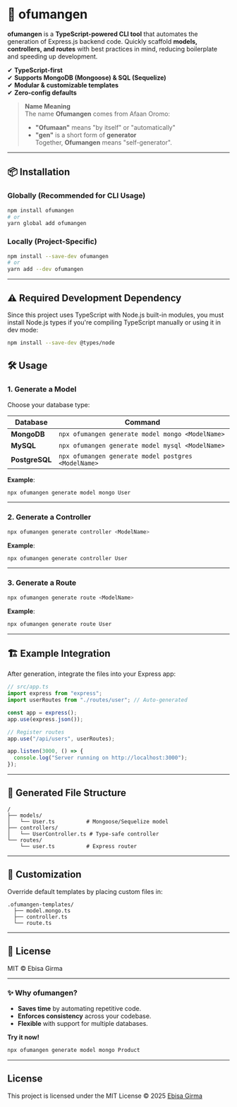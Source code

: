 # 🚀 ofumangen

**ofumangen** is a **TypeScript-powered CLI tool** that automates the generation of Express.js backend code. Quickly scaffold **models, controllers, and routes** with best practices in mind, reducing boilerplate and speeding up development.

✔ **TypeScript-first**  
✔ **Supports MongoDB (Mongoose) & SQL (Sequelize)**  
✔ **Modular & customizable templates**  
✔ **Zero-config defaults**

> **Name Meaning**  
> The name **Ofumangen** comes from Afaan Oromo:
>
> - **"Ofumaan"** means "by itself" or "automatically"
> - **"gen"** is a short form of **generator**  
>   Together, **Ofumangen** means "self-generator".

---

## 📦 Installation

### **Globally (Recommended for CLI Usage)**

```bash
npm install ofumangen
# or
yarn global add ofumangen
```

### **Locally (Project-Specific)**

```bash
npm install --save-dev ofumangen
# or
yarn add --dev ofumangen
```

---

## ⚠️ **Required Development Dependency**

Since this project uses TypeScript with Node.js built-in modules, you must install Node.js types if you're compiling TypeScript manually or using it in dev mode:

```bash
npm install --save-dev @types/node
```

## 🛠 Usage

### **1. Generate a Model**

Choose your database type:

| Database       | Command                                             |
| -------------- | --------------------------------------------------- |
| **MongoDB**    | `npx ofumangen generate model mongo <ModelName>`    |
| **MySQL**      | `npx ofumangen generate model mysql <ModelName>`    |
| **PostgreSQL** | `npx ofumangen generate model postgres <ModelName>` |

**Example**:

```bash
npx ofumangen generate model mongo User
```

---

### **2. Generate a Controller**

```bash
npx ofumangen generate controller <ModelName>
```

**Example**:

```bash
npx ofumangen generate controller User
```

---

### **3. Generate a Route**

```bash
npx ofumangen generate route <ModelName>
```

**Example**:

```bash
npx ofumangen generate route User
```

---

## 🏗 Example Integration

After generation, integrate the files into your Express app:

```ts
// src/app.ts
import express from "express";
import userRoutes from "./routes/user"; // Auto-generated

const app = express();
app.use(express.json());

// Register routes
app.use("/api/users", userRoutes);

app.listen(3000, () => {
  console.log("Server running on http://localhost:3000");
});
```

---

## 📂 Generated File Structure

```
/
├── models/
│   └── User.ts          # Mongoose/Sequelize model
├── controllers/
│   └── UserController.ts # Type-safe controller
└── routes/
    └── user.ts          # Express router
```

---

## 🔧 Customization

Override default templates by placing custom files in:

```
.ofumangen-templates/
  ├── model.mongo.ts
  ├── controller.ts
  └── route.ts
```

---

## 📜 License

MIT © Ebisa Girma

---

### ✨ **Why ofumangen?**

- **Saves time** by automating repetitive code.
- **Enforces consistency** across your codebase.
- **Flexible** with support for multiple databases.

**Try it now!**

```bash
npx ofumangen generate model mongo Product
```

---

## License

This project is licensed under the MIT License © 2025 [Ebisa Girma](https://github.com/EbisaGirma21)
